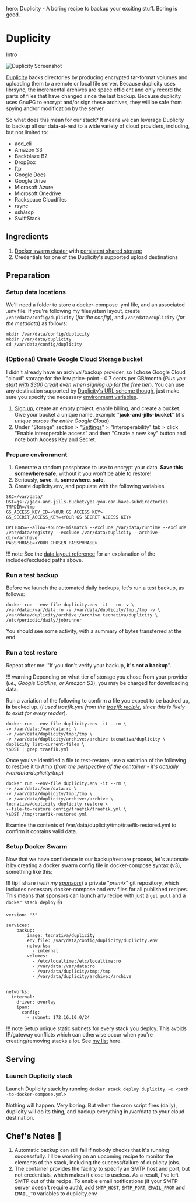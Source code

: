 hero: Duplicity - A boring recipe to backup your exciting stuff. Boring is good.

# Duplicity

Intro

![Duplicity Screenshot](../images/duplicity.png)

[Duplicity](http://duplicity.nongnu.org/) backs directories by producing encrypted tar-format volumes and uploading them to a remote or local file server. Because duplicity uses librsync, the incremental archives are space efficient and only record the parts of files that have changed since the last backup. Because duplicity uses GnuPG to encrypt and/or sign these archives, they will be safe from spying and/or modification by the server.

So what does this mean for our stack? It means we can leverage Duplicity to backup all our data-at-rest to a wide variety of cloud providers, including, but not limited to:

- acd_cli
- Amazon S3
- Backblaze B2
- DropBox
- ftp
- Google Docs
- Google Drive
- Microsoft Azure
- Microsoft Onedrive
- Rackspace Cloudfiles
- rsync
- ssh/scp
- SwiftStack

## Ingredients

1. [Docker swarm cluster](/ha-docker-swarm/design/) with [persistent shared storage](/ha-docker-swarm/shared-storage-ceph.md)
2. Credentials for one of the Duplicity's supported upload destinations

## Preparation

### Setup data locations

We'll need a folder to store a docker-compose .yml file, and an associated .env file. If you're following my filesystem layout, create `/var/data/config/duplicity` (_for the config_), and `/var/data/duplicity` (_for the metadata_) as follows:

```
mkdir /var/data/config/duplicity
mkdir /var/data/duplicity
cd /var/data/config/duplicity
```

### (Optional) Create Google Cloud Storage bucket

I didn't already have an archival/backup provider, so I chose Google Cloud "cloud" storage for the low price-point - 0.7 cents per GB/month (_Plus you [start with \$300 credit](https://cloud.google.com/free/) even when signing up for the free tier_). You can use any destination supported by [Duplicity's URL scheme though](http://duplicity.nongnu.org/duplicity.1.html#sect7), just make sure you specify the necessary [environment variables](http://duplicity.nongnu.org/duplicity.1.html#sect6).

1. [Sign up](https://cloud.google.com/storage/docs/getting-started-console), create an empty project, enable billing, and create a bucket. Give your bucket a unique name, example "**jack-and-jills-bucket**" (_it's unique across the entire Google Cloud_)
2. Under "Storage" section > "[Settings](https://console.cloud.google.com/project/_/storage/settings)" > "Interoperability" tab > click "Enable interoperable access" and then "Create a new key" button and note both Access Key and Secret.

### Prepare environment

1. Generate a random passphrase to use to encrypt your data. **Save this somewhere safe**, without it you won't be able to restore!
2. Seriously, **save**. **it**. **somewhere**. **safe**.
3. Create duplicity.env, and populate with the following variables

```
SRC=/var/data/
DST=gs://jack-and-jills-bucket/yes-you-can-have-subdirectories
TMPDIR=/tmp
GS_ACCESS_KEY_ID=<YOUR GS ACCESS KEY>
GS_SECRET_ACCESS_KEY=<YOUR GS SECRET ACCESS KEY>

OPTIONS=--allow-source-mismatch --exclude /var/data/runtime --exclude /var/data/registry --exclude /var/data/duplicity --archive-dir=/archive
PASSPHRASE=<YOUR CHOSEN PASSPHRASE>
```

!!! note
See the [data layout reference](/reference/data_layout/) for an explanation of the included/excluded paths above.

### Run a test backup

Before we launch the automated daily backups, let's run a test backup, as follows:

```
docker run --env-file duplicity.env -it --rm -v \
/var/data:/var/data:ro -v /var/data/duplicity/tmp:/tmp -v \
/var/data/duplicity/archive:/archive tecnativa/duplicity \
/etc/periodic/daily/jobrunner
```

You should see some activity, with a summary of bytes transferred at the end.

### Run a test restore

Repeat after me: "If you don't verify your backup, **it's not a backup**".

!!! warning
Depending on what tier of storage you chose from your provider (_i.e., Google Coldline, or Amazon S3_), you may be charged for downloading data.

Run a variation of the following to confirm a file you expect to be backed up, **is** backed up. (_I used traefik.yml from the [traefik recipie](/ha-docker-swarm/traefik/), since this is likely to exist for every reader_).

```
docker run --env-file duplicity.env -it --rm \
-v /var/data:/var/data:ro \
-v /var/data/duplicity/tmp:/tmp \
-v /var/data/duplicity/archive:/archive tecnativa/duplicity \
duplicity list-current-files \
\$DST | grep traefik.yml
```

Once you've identified a file to test-restore, use a variation of the following to restore it to /tmp (_from the perspective of the container - it's actually /var/data/duplicity/tmp_)

```
docker run --env-file duplicity.env -it --rm \
-v /var/data:/var/data:ro \
-v /var/data/duplicity/tmp:/tmp \
-v /var/data/duplicity/archive:/archive \
tecnativa/duplicity duplicity restore \
--file-to-restore config/traefik/traefik.yml \
\$DST /tmp/traefik-restored.yml
```

Examine the contents of /var/data/duplicity/tmp/traefik-restored.yml to confirm it contains valid data.

### Setup Docker Swarm

Now that we have confidence in our backup/restore process, let's automate it by creating a docker swarm config file in docker-compose syntax (v3), something like this:

!!! tip
I share (_with my [sponsors](https://github.com/sponsors/funkypenguin)_) a private "_premix_" git repository, which includes necessary docker-compose and env files for all published recipes. This means that sponsors can launch any recipe with just a `git pull` and a `docker stack deploy` 👍

```
version: "3"

services:
    backup:
        image: tecnativa/duplicity
        env_file: /var/data/config/duplicity/duplicity.env
        networks:
          - internal
        volumes:
          - /etc/localtime:/etc/localtime:ro
          - /var/data:/var/data:ro
          - /var/data/duplicity/tmp:/tmp
          - /var/data/duplicity/archive:/archive


networks:
  internal:
    driver: overlay
    ipam:
      config:
        - subnet: 172.16.10.0/24
```

!!! note
Setup unique static subnets for every stack you deploy. This avoids IP/gateway conflicts which can otherwise occur when you're creating/removing stacks a lot. See [my list](/reference/networks/) here.

## Serving

### Launch Duplicity stack

Launch Duplicity stack by running `docker stack deploy duplicity -c <path -to-docker-compose.yml>`

Nothing will happen. Very boring. But when the cron script fires (daily), duplicity will do its thing, and backup everything in /var/data to your cloud destination.

## Chef's Notes 📓

1. Automatic backup can still fail if nobody checks that it's running successfully. I'll be working on an upcoming recipe to monitor the elements of the stack, including the success/failure of duplicity jobs.
2. The container provides the facility to specify an SMTP host and port, but not credentials, which makes it close to useless. As a result, I've left SMTP out of this recipe. To enable email notifications (if your SMTP server doesn't require auth), add `SMTP_HOST`, `SMTP_PORT`, `EMAIL_FROM` and `EMAIL_TO` variables to duplicity.env
